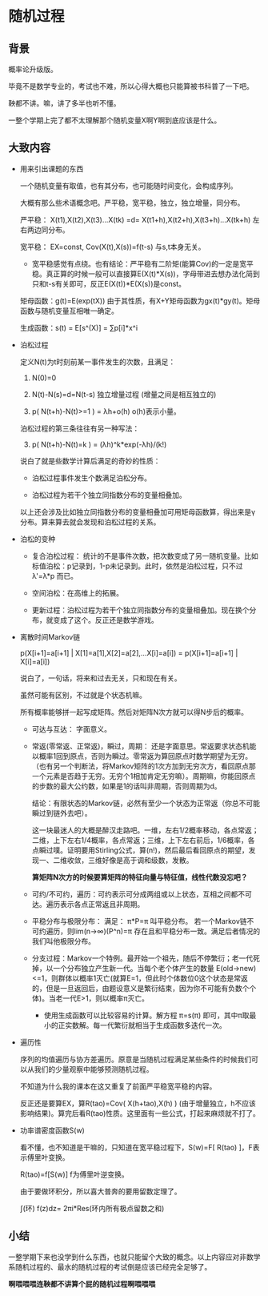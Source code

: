 # 随机过程

## 背景

概率论升级版。

毕竟不是数学专业的，考试也不难，所以心得大概也只能算被书科普了一下吧。

鞅都不讲。嘛，讲了多半也听不懂。

一整个学期上完了都不太理解那个随机变量X啊Y啊到底应该是什么。

## 大致内容

* 用来引出课题的东西
	
	一个随机变量有取值，也有其分布，也可能随时间变化，会构成序列。
	
	大概有那么些术语概念吧。严平稳，宽平稳，独立，独立增量，同分布。
	
	严平稳： X(t1),X(t2),X(t3)...X(tk) =d= X(t1+h),X(t2+h),X(t3+h)...X(tk+h) 左右两边同分布。
	
	宽平稳： EX=const, Cov(X(t),X(s))=f(t-s) 与s,t本身无关。
	
	* 宽平稳感觉有点绕。也有结论：严平稳有二阶矩(能算Cov)的一定是宽平稳。真正算的时候一般可以直接算E(X(t)*X(s))，字母带进去想办法化简到只和t-s有关即可，反正E(X(t))*E(X(s))是const。
		
	矩母函数：g(t)=E(exp(tX)) 由于其性质，有X+Y矩母函数为gx(t)*gy(t)。矩母函数与随机变量互相唯一确定。
	
	生成函数：s(t) = E[s^(X)] = ∑p[i]*x^i

* 泊松过程

	定义N(t)为t时刻前某一事件发生的次数，且满足：
	
	1. N(0)=0
	
	2. N(t)-N(s)=d=N(t-s) 独立增量过程 (增量之间是相互独立的)
	
	3. p( N(t+h)-N(t)>=1 ) = λh+o(h)  o(h)表示小量。
	
	泊松过程的第三条往往有另一种写法：
	
	3. p( N(t+h)-N(t)=k ) = (λh)^k*exp(-λh)/(k!)
	
	说白了就是些数学计算后满足的奇妙的性质：
	
	* 泊松过程事件发生个数满足泊松分布。
	
	* 泊松过程为若干个独立同指数分布的变量相叠加。
	
	以上还会涉及比如独立同指数分布的变量相叠加可用矩母函数算，得出来是γ分布。算来算去就会发现和泊松过程的关系。
	
* 泊松的变种

	* 复合泊松过程： 统计的不是事件次数，把次数变成了另一随机变量。比如标值泊松：p记录到，1-p未记录到。此时，依然是泊松过程，只不过 λ'=λ*p 而已。
	
	* 空间泊松：在高维上的拓展。
	
	* 更新过程：泊松过程为若干个独立同指数分布的变量相叠加。现在换个分布，就变成了这个。反正还是数学游戏。
	
* 离散时间Markov链

	p(X[i+1]=a[i+1] | X[1]=a[1],X[2]=a[2],...X[i]=a[i]) = p(X[i+1]=a[i+1] | X[i]=a[i])
	
	说白了，一句话，将来和过去无关，只和现在有关。
	
	虽然可能有区别，不过就是个状态机嘛。
	
	所有概率能够拼一起写成矩阵。然后对矩阵N次方就可以得N步后的概率。
	
	* 可达与互达： 字面意义。
	
	* 常返(零常返、正常返)，瞬过，周期： 还是字面意思。常返要求状态机能以概率1回到原点，否则为瞬过。零常返为算回原点时数学期望为无穷。（也有另一个判断法，将Markov矩阵的1次方加到无穷次方，看回原点那一个元素是否趋于无穷。无穷个1相加肯定无穷嘛）。周期嘛，你能回原点的步数的最大公约数，如果是1的话叫非周期，否则周期为d。
	
		结论：有限状态的Markov链，必然有至少一个状态为正常返（你总不可能瞬过到链外去吧）。
		
		这一块最迷人的大概是醉汉走路吧。一维，左右1/2概率移动，各点常返；二维，上下左右1/4概率，各点常返；三维，上下左右前后，1/6概率，各点瞬过噗。证明要用Stirling公式，算(n!)，然后最后看回原点的期望，发现一、二维收敛，三维好像是高于调和级数，发散。

		**算矩阵N次方的时候要算矩阵的特征向量与特征值，线性代数没忘吧？**
		
	* 可约/不可约，遍历：可约表示可分成两组或以上状态，互相之间都不可达。遍历表示各点正常返且非周期。
		
	* 平稳分布与极限分布： 满足： π*P=π 叫平稳分布。 若一个Markov链不可约遍历，则lim(n->∞)(P^n)=π 存在且和平稳分布一致。满足后者情况的我们叫他极限分布。

	* 分支过程：Markov一个特例。最开始一个祖先，随后不停繁衍；老一代死掉，以一个分布独立产生新一代。当每个老个体产生的数量 E(old->new)<=1，则群体以概率1灭亡(就算E=1，但此时个体数位0这个状态是常返的，但是一旦返回后，由题设意义是繁衍结束，因为你不可能有负数个个体)。当老一代E>1，则以概率π灭亡。

		* 使用生成函数可以比较容易的计算。解方程 π=s(π) 即可，其中π取最小的正实数解。每一代繁衍就相当于生成函数多迭代一次。
	
* 遍历性

	序列的均值遍历与协方差遍历。原意是当随机过程满足某些条件的时候我们可以从我们的少量观察中能够预测随机过程。

	不知道为什么我的课本在这又重复了前面严平稳宽平稳的内容。

	反正还是要算EX，算R(tao)=Cov( X(h+tao),X(h) ) (由于增量独立，h不应该影响结果)。算完后看R(tao)性质。这里面有一些公式，打起来麻烦就不打了。

* 功率谱密度函数S(w)

	看不懂，也不知道是干嘛的，只知道在宽平稳过程下，S(w)=F[ R(tao) ]，F表示傅里叶变换。

	R(tao)=f[S(w)] f为傅里叶逆变换。

	由于要做环积分，所以喜大普奔的要用留数定理了。

	∫(环) f(z)dz= 2πi*Res(环内所有极点留数之和)

## 小结

一整学期下来也没学到什么东西，也就只能留个大致的概念。以上内容应对非数学系随机过程的、最水的随机过程的考试倒是应该已经完全足够了。

**啊喂喂喂连鞅都不讲算个屁的随机过程啊喂喂喂**